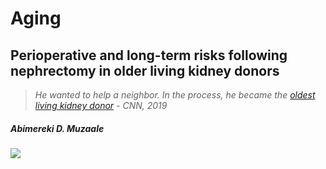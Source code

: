 # Aging

## Perioperative and long-term risks following nephrectomy in older living kidney donors

> *He wanted to help a neighbor. In the process, he became the [oldest living kidney donor](https://www.tmc.edu/news/2019/05/an-84-year-old-man-becomes-oldest-living-kidney-donor-in-the-united-states-at-houston-methodist-hospital/) - CNN, 2019*

##### Abimereki D. Muzaale

![](https://www.tmc.edu/news/wp-content/uploads/sites/2/2019/08/kidney-copy.jpg)

```{tableofcontents}
```
